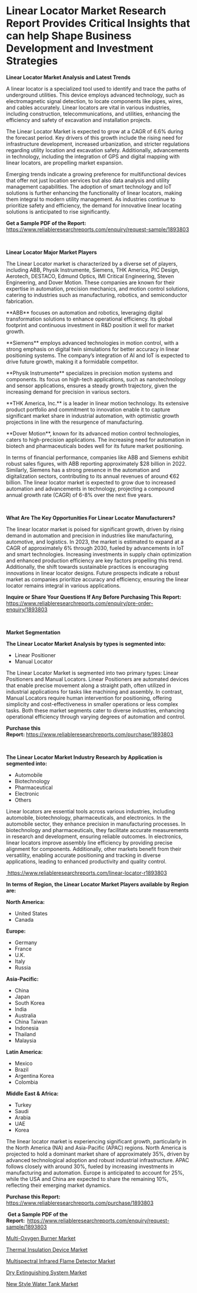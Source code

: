 <p><h1>Linear Locator Market Research Report Provides Critical Insights that can help Shape Business Development and Investment Strategies</h1></p><p><strong>Linear Locator Market Analysis and Latest Trends</strong></p>
<p><p>A linear locator is a specialized tool used to identify and trace the paths of underground utilities. This device employs advanced technology, such as electromagnetic signal detection, to locate components like pipes, wires, and cables accurately. Linear locators are vital in various industries, including construction, telecommunications, and utilities, enhancing the efficiency and safety of excavation and installation projects.</p><p>The Linear Locator Market is expected to grow at a CAGR of 6.6% during the forecast period. Key drivers of this growth include the rising need for infrastructure development, increased urbanization, and stricter regulations regarding utility location and excavation safety. Additionally, advancements in technology, including the integration of GPS and digital mapping with linear locators, are propelling market expansion. </p><p>Emerging trends indicate a growing preference for multifunctional devices that offer not just location services but also data analysis and utility management capabilities. The adoption of smart technology and IoT solutions is further enhancing the functionality of linear locators, making them integral to modern utility management. As industries continue to prioritize safety and efficiency, the demand for innovative linear locating solutions is anticipated to rise significantly.</p></p>
<p><strong>Get a Sample PDF of the Report:&nbsp;</strong> <a href="https://www.reliableresearchreports.com/enquiry/request-sample/1893803?utm_campaign=40&utm_medium=2&utm_source=Github&utm_content=ia&utm_term=01032025&utm_id=linear-locator">https://www.reliableresearchreports.com/enquiry/request-sample/1893803</a></p>
<p>&nbsp;</p>
<p><strong>Linear Locator Major Market Players</strong></p>
<p><p>The Linear Locator market is characterized by a diverse set of players, including ABB, Physik Instrumente, Siemens, THK America, PIC Design, Aerotech, DESTACO, Edmund Optics, IMI Critical Engineering, Steven Engineering, and Dover Motion. These companies are known for their expertise in automation, precision mechanics, and motion control solutions, catering to industries such as manufacturing, robotics, and semiconductor fabrication.</p><p>**ABB** focuses on automation and robotics, leveraging digital transformation solutions to enhance operational efficiency. Its global footprint and continuous investment in R&D position it well for market growth.</p><p>**Siemens** employs advanced technologies in motion control, with a strong emphasis on digital twin simulations for better accuracy in linear positioning systems. The company’s integration of AI and IoT is expected to drive future growth, making it a formidable competitor.</p><p>**Physik Instrumente** specializes in precision motion systems and components. Its focus on high-tech applications, such as nanotechnology and sensor applications, ensures a steady growth trajectory, given the increasing demand for precision in various sectors.</p><p>**THK America, Inc.** is a leader in linear motion technology. Its extensive product portfolio and commitment to innovation enable it to capture significant market share in industrial automation, with optimistic growth projections in line with the resurgence of manufacturing.</p><p>**Dover Motion**, known for its advanced motion control technologies, caters to high-precision applications. The increasing need for automation in biotech and pharmaceuticals bodes well for its future market positioning.</p><p>In terms of financial performance, companies like ABB and Siemens exhibit robust sales figures, with ABB reporting approximately $28 billion in 2022. Similarly, Siemens has a strong presence in the automation and digitalization sectors, contributing to its annual revenues of around €62 billion. The linear locator market is expected to grow due to increased automation and advancements in technology, projecting a compound annual growth rate (CAGR) of 6-8% over the next five years.</p></p>
<p>&nbsp;</p>
<p><strong>What Are The Key Opportunities For Linear Locator Manufacturers?</strong></p>
<p><p>The linear locator market is poised for significant growth, driven by rising demand in automation and precision in industries like manufacturing, automotive, and logistics. In 2023, the market is estimated to expand at a CAGR of approximately 6% through 2030, fueled by advancements in IoT and smart technologies. Increasing investments in supply chain optimization and enhanced production efficiency are key factors propelling this trend. Additionally, the shift towards sustainable practices is encouraging innovations in linear locator designs. Future prospects indicate a robust market as companies prioritize accuracy and efficiency, ensuring the linear locator remains integral in various applications.</p></p>
<p><strong>Inquire or Share Your Questions If Any Before Purchasing This Report:</strong> <a href="https://www.reliableresearchreports.com/enquiry/pre-order-enquiry/1893803?utm_campaign=40&utm_medium=2&utm_source=Github&utm_content=ia&utm_term=01032025&utm_id=linear-locator">https://www.reliableresearchreports.com/enquiry/pre-order-enquiry/1893803</a></p>
<p>&nbsp;</p>
<p><strong>Market Segmentation</strong></p>
<p><strong>The Linear Locator Market Analysis by types is segmented into:</strong></p>
<p><ul><li>Linear Positioner</li><li>Manual Locator</li></ul></p>
<p><p>The Linear Locator Market is segmented into two primary types: Linear Positioners and Manual Locators. Linear Positioners are automated devices that enable precise movement along a straight path, often utilized in industrial applications for tasks like machining and assembly. In contrast, Manual Locators require human intervention for positioning, offering simplicity and cost-effectiveness in smaller operations or less complex tasks. Both these market segments cater to diverse industries, enhancing operational efficiency through varying degrees of automation and control.</p></p>
<p><strong>Purchase this Report:&nbsp;</strong><a href="https://www.reliableresearchreports.com/purchase/1893803?utm_campaign=40&utm_medium=2&utm_source=Github&utm_content=ia&utm_term=01032025&utm_id=linear-locator">https://www.reliableresearchreports.com/purchase/1893803</a></p>
<p>&nbsp;</p>
<p><strong>The Linear Locator Market Industry Research by Application is segmented into:</strong></p>
<p><ul><li>Automobile</li><li>Biotechnology</li><li>Pharmaceutical</li><li>Electronic</li><li>Others</li></ul></p>
<p><p>Linear locators are essential tools across various industries, including automobile, biotechnology, pharmaceuticals, and electronics. In the automobile sector, they enhance precision in manufacturing processes. In biotechnology and pharmaceuticals, they facilitate accurate measurements in research and development, ensuring reliable outcomes. In electronics, linear locators improve assembly line efficiency by providing precise alignment for components. Additionally, other markets benefit from their versatility, enabling accurate positioning and tracking in diverse applications, leading to enhanced productivity and quality control.</p></p>
<p><a href="https://www.reliableresearchreports.com/linear-locator-r1893803?utm_campaign=40&utm_medium=2&utm_source=Github&utm_content=ia&utm_term=01032025&utm_id=linear-locator">&nbsp;https://www.reliableresearchreports.com/linear-locator-r1893803</a></p>
<p><strong>In terms of Region, the Linear Locator Market Players available by Region are:</strong></p>
<p>
    <p> <strong> North America: </strong>
        <ul>
            <li>United States</li>
            <li>Canada</li>
        </ul>
        </p> 
    <p> <strong> Europe: </strong>
        <ul>
            <li>Germany</li>
            <li>France</li>
            <li>U.K.</li>
            <li>Italy</li>
            <li>Russia</li>
        </ul>
        </p> 
    <p> <strong> Asia-Pacific: </strong>
        <ul>
            <li>China</li>
            <li>Japan</li>
            <li>South Korea</li>
            <li>India</li>
            <li>Australia</li>
            <li>China Taiwan</li>
            <li>Indonesia</li>
            <li>Thailand</li>
            <li>Malaysia</li>
        </ul>
        </p> 
    <p> <strong> Latin America: </strong>
        <ul>
            <li>Mexico</li>
            <li>Brazil</li>
            <li>Argentina Korea</li>
            <li>Colombia</li>
        </ul>
        </p> 
    <p> <strong> Middle East & Africa: </strong>
        <ul>
            <li>Turkey</li>
            <li>Saudi</li>
            <li>Arabia</li>
            <li>UAE</li>
            <li>Korea</li>
        </ul>
    </p>
    </p>
<p><p>The linear locator market is experiencing significant growth, particularly in the North America (NA) and Asia-Pacific (APAC) regions. North America is projected to hold a dominant market share of approximately 35%, driven by advanced technological adoption and robust industrial infrastructure. APAC follows closely with around 30%, fueled by increasing investments in manufacturing and automation. Europe is anticipated to account for 25%, while the USA and China are expected to share the remaining 10%, reflecting their emerging market dynamics.</p></p>
<p><strong>Purchase this Report: </strong><a href="https://www.reliableresearchreports.com/purchase/1893803?utm_campaign=40&utm_medium=2&utm_source=Github&utm_content=ia&utm_term=01032025&utm_id=linear-locator">https://www.reliableresearchreports.com/purchase/1893803</a></p>
<p>&nbsp;<strong>Get a Sample PDF of the Report:&nbsp;&nbsp;</strong><a href="https://www.reliableresearchreports.com/enquiry/request-sample/1893803?utm_campaign=40&utm_medium=2&utm_source=Github&utm_content=ia&utm_term=01032025&utm_id=linear-locator">https://www.reliableresearchreports.com/enquiry/request-sample/1893803</a></p>
<p><strong></strong></p>
<p><p><a href="https://github.com/kryshaprilbb/Market-Research-Report-List-1/blob/main/multi-oxygen-burner-market.md?utm_campaign=40&utm_medium=2&utm_source=Github&utm_content=ia&utm_term=01032025&utm_id=linear-locator">Multi-Oxygen Burner Market</a></p><p><a href="https://github.com/sderolza/Market-Research-Report-List-1/blob/main/thermal-insulation-device-market.md?utm_campaign=40&utm_medium=2&utm_source=Github&utm_content=ia&utm_term=01032025&utm_id=linear-locator">Thermal Insulation Device Market</a></p><p><a href="https://github.com/yepezkommakp/Market-Research-Report-List-1/blob/main/multispectral-infrared-flame-detector-market.md?utm_campaign=40&utm_medium=2&utm_source=Github&utm_content=ia&utm_term=01032025&utm_id=linear-locator">Multispectral Infrared Flame Detector Market</a></p><p><a href="https://github.com/bolbaeylon/Market-Research-Report-List-1/blob/main/dry-extinguishing-system-market.md?utm_campaign=40&utm_medium=2&utm_source=Github&utm_content=ia&utm_term=01032025&utm_id=linear-locator">Dry Extinguishing System Market</a></p><p><a href="https://github.com/kolffmaris58/Market-Research-Report-List-1/blob/main/new-style-water-tank-market.md?utm_campaign=40&utm_medium=2&utm_source=Github&utm_content=ia&utm_term=01032025&utm_id=linear-locator">New Style Water Tank Market</a></p></p>